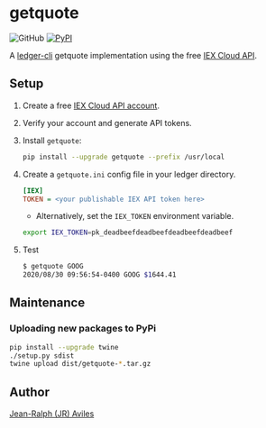 # getquote

![GitHub](https://img.shields.io/github/license/jeanralphaviles/getquote)
[![PyPI](https://img.shields.io/pypi/v/getquote)](https://pypi.org/project/getquote/)

A [ledger-cli](https://www.ledger-cli.org) getquote implementation using the
free [IEX Cloud API](https://iexcloud.io/).

## Setup

1. Create a free [IEX Cloud API account](https://iexcloud.io/).
1. Verify your account and generate API tokens.
1. Install `getquote`:

    ```bash
    pip install --upgrade getquote --prefix /usr/local
    ```

1. Create a `getquote.ini` config file in your ledger directory.

    ```ini
    [IEX]
    TOKEN = <your publishable IEX API token here>
    ```

    * Alternatively, set the `IEX_TOKEN` environment variable.

    ```bash
    export IEX_TOKEN=pk_deadbeefdeadbeefdeadbeefdeadbeef
    ```

1. Test

    ```bash
    $ getquote GOOG
    2020/08/30 09:56:54-0400 GOOG $1644.41
    ```

## Maintenance

### Uploading new packages to PyPi

```bash
pip install --upgrade twine
./setup.py sdist
twine upload dist/getquote-*.tar.gz
```

## Author

[Jean-Ralph (JR) Aviles](https://jr.expert)
